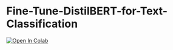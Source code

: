 # Fine-Tune-DistilBERT-for-Text-Classification

[![Open In Colab](https://colab.research.google.com/assets/colab-badge.svg)](https://colab.research.google.com/github/danplotkin/Fine-Tune-DistilBERT-for-Text-Classification/symptom2disease.ipynb)

